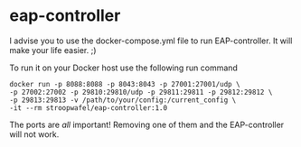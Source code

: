 # eap-controller

I advise you to use the docker-compose.yml file to run EAP-controller. It will make your life easier. ;)

To run it on your Docker host use the following run command
```
docker run -p 8088:8088 -p 8043:8043 -p 27001:27001/udp \
-p 27002:27002 -p 29810:29810/udp -p 29811:29811 -p 29812:29812 \
-p 29813:29813 -v /path/to/your/config:/current_config \
-it --rm stroopwafel/eap-controller:1.0
```
The ports are *all* important! Removing one of them and the EAP-controller will not work.
